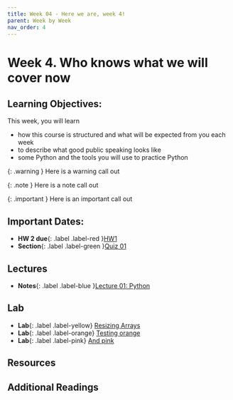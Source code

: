 ```yaml
---
title: Week 04 - Here we are, week 4!
parent: Week by Week
nav_order: 4
---
```

# Week 4. Who knows what we will cover now

## Learning Objectives:
This week, you will learn

* how this course is structured and what will be expected from you each week
* to describe what good public speaking looks like
* some Python and the tools you will use to practice Python

{: .warning }
Here is a warning call out

{: .note }
Here is a note call out

{: .important }
Here is an important call out

## Important Dates:
*  **HW 2 due**{: .label .label-red }[HW1](#)
*  **Section**{: .label .label-green }[Quiz 01](#)

## Lectures
*  **Notes**{: .label .label-blue }[Lecture 01: Python](#)

## Lab
+ **Lab**{: .label .label-yellow} [Resizing Arrays](#)
+ **Lab**{: .label .label-orange} [Testing orange](#)
+ **Lab**{: .label .label-pink} [And pink](#)

## Resources

## Additional Readings


